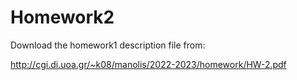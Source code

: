 # Homework2
Download the homework1 description file from:

http://cgi.di.uoa.gr/~k08/manolis/2022-2023/homework/HW-2.pdf
